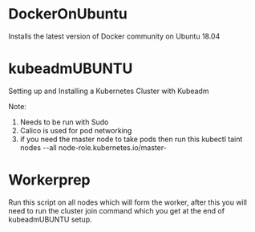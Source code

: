 # DockerOnUbuntu
Installs the latest version of Docker community on Ubuntu 18.04

# kubeadmUBUNTU
Setting up and Installing a Kubernetes Cluster with Kubeadm

Note: 

1. Needs to be run with Sudo
2. Calico is used for pod networking
3. if you need the master node to take pods then run this
kubectl taint nodes --all node-role.kubernetes.io/master-

# Workerprep
Run this script on all nodes which will form the worker, after this you will need to run the cluster join command which you get at the end of kubeadmUBUNTU setup.
